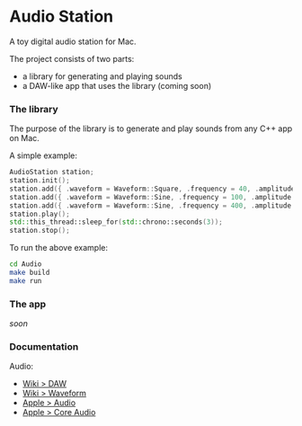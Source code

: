 # Audio Station

A toy digital audio station for Mac.

The project consists of two parts:
- a library for generating and playing sounds
- a DAW-like app that uses the library (coming soon)


### The library

The purpose of the library is to generate and play sounds from any C++ app on Mac.

A simple example:
```cpp
AudioStation station;
station.init();
station.add({ .waveform = Waveform::Square, .frequency = 40, .amplitude = 0.1 });
station.add({ .waveform = Waveform::Sine, .frequency = 100, .amplitude = 0.5 });
station.add({ .waveform = Waveform::Sine, .frequency = 400, .amplitude = 0.2 });
station.play();
std::this_thread::sleep_for(std::chrono::seconds(3));
station.stop();
```

To run the above example:
```bash
cd Audio
make build
make run
```


### The app

_soon_


### Documentation

Audio:
- [Wiki > DAW](https://en.wikipedia.org/wiki/Digital_audio_workstation)
- [Wiki > Waveform](https://en.wikipedia.org/wiki/Waveform)
- [Apple > Audio](https://developer.apple.com/audio/)
- [Apple > Core Audio](https://developer.apple.com/library/archive/documentation/MusicAudio/Conceptual/CoreAudioOverview)
